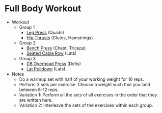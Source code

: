 # Full Body Workout
* Workout
  * Group 1
    * [Leg Press](https://www.youtube.com/watch?v=yZmx_Ac3880) (Quads)
    * [Hip Thrusts](https://www.youtube.com/watch?v=EF7jXP17DPE) (Glutes, Hamstrings)
  * Group 2
    * [Bench Press](https://www.youtube.com/watch?v=YQ2s_Y7g5Qk) (Chest, Triceps)
    * [Seated Cable Row](https://www.youtube.com/watch?v=UCXxvVItLoM) (Lats)
  * Group 3
    * [DB Overhead Press](https://www.youtube.com/watch?v=Raemd3qWgJc) (Delts)
    * [Lat Pulldown](https://www.youtube.com/watch?v=EUIri47Epcg) (Lats)
* Notes
  * Do a warmup set with half of your working weight for 10 reps.
  * Perform 3 sets per exercise. Choose a weight such that you land between 8-12 reps.
  * Variation 1: Perform all the sets of all exercises in the order that they are written here.
  * Variation 2: Interleave the sets of the exercises within each group.
